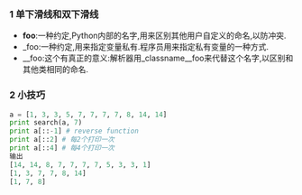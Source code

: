 ###  1 单下滑线和双下滑线
* __foo__:一种约定,Python内部的名字,用来区别其他用户自定义的命名,以防冲突.
* _foo:一种约定,用来指定变量私有.程序员用来指定私有变量的一种方式.
* __foo:这个有真正的意义:解析器用_classname__foo来代替这个名字,以区别和其他类相同的命名.
### 2 小技巧
```python
a = [1, 3, 3, 5, 7, 7, 7, 7, 8, 14, 14] 
print search(a, 7)
print a[::-1] # reverse function
print a[::2] # 每2个打印一次
print a[::4] # 每4个打印一次
输出
[14, 14, 8, 7, 7, 7, 7, 5, 3, 3, 1]
[1, 3, 7, 7, 8, 14]
[1, 7, 8]
```
